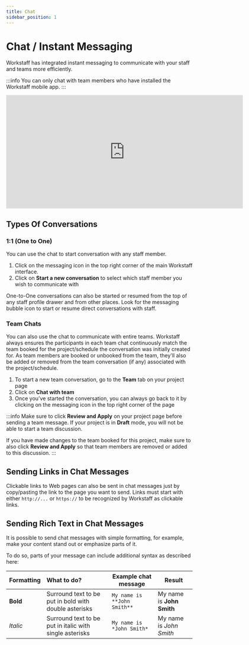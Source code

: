 ```yaml
---
title: Chat
sidebar_position: 1
---
```


# Chat / Instant Messaging

Workstaff has integrated instant messaging to communicate with your staff and teams more efficiently. 

:::info
You can only chat with team members who have installed the Workstaff mobile app.
:::

<iframe width="640" height="306" src="https://www.loom.com/embed/feb90a07f4d242de81e5c15c864b31c0" frameborder="0" webkitallowfullscreen mozallowfullscreen allowfullscreen></iframe>

## Types Of Conversations

### 1:1 (One to One)

You can use the chat to start conversation with any staff member.

1. Click on the messaging icon in the top right corner of the main Workstaff interface.
2. Click on **Start a new conversation** to select which staff member you wish to communicate with

One-to-One conversations can also be started or resumed from the top of any staff profile drawer and from other places. Look for the messaging bubble icon to start or resume direct conversations with staff.

### Team Chats

You can also use the chat to communicate with entire teams. Workstaff always ensures the participants in each team 
chat continuously match the team booked for the project/schedule the conversation was initially created for.
As team members are booked or unbooked from the team, they'll also be added or removed from the team conversation (if any) 
associated with the project/schedule.

1. To start a new team conversation,  go to the **Team** tab on your project page
2. Click on **Chat with team**
3. Once you’ve started the conversation, you can always go back to it by clicking on the messaging icon in the top right corner of the page

:::info
Make sure to click **Review and Apply** on your project page before sending a team message. If your project is in **Draft** mode, you will not be able to start a team discussion.

If you have made changes to the team booked for this project, make sure to also click **Review and Apply** so that team members are removed or added to this discussion.
:::

## Sending Links in Chat Messages

Clickable links to Web pages can also be sent in chat messages just by copy/pasting the link to the page you want to send. Links must start with either `http://...` or `https://` to be recognized by Workstaff as clickable links.

## Sending Rich Text in Chat Messages

It is possible to send chat messages with simple formatting, for example, make your content stand out or emphasize parts of it. 

To do so, parts of your message can include additional syntax as described here:

| Formatting | What to do?                                             | Example chat message        | Result                    |
|------------|:--------------------------------------------------------|-----------------------------|---------------------------|
| **Bold**   | Surround text to be put in bold with double asterisks   | `My name is **John Smith**` | My name is **John Smith** |
| *Italic*   | Surround text to be put in italic with single asterisks | `My name is *John Smith*`   | My name is *John Smith*   |
